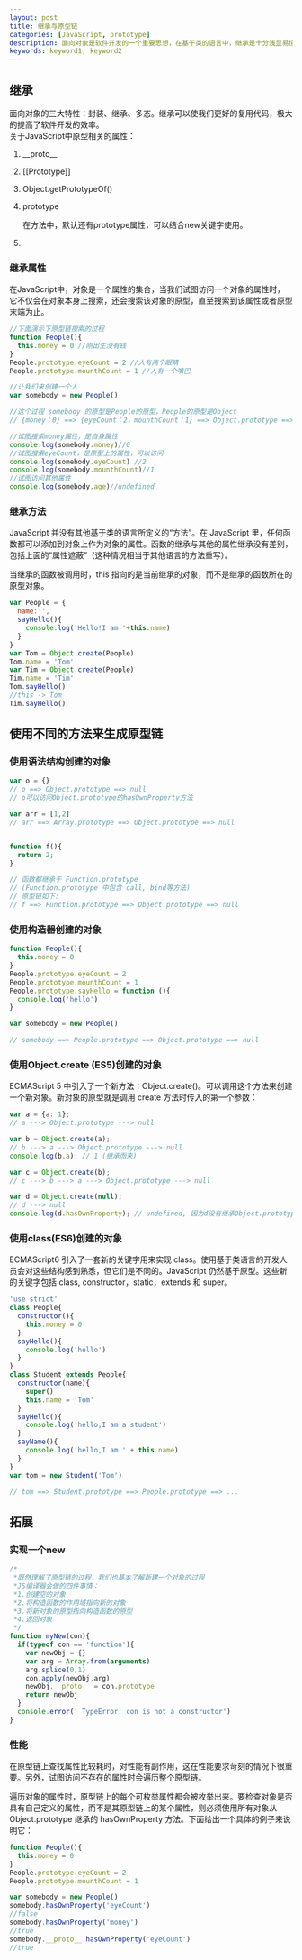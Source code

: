 ```yaml
---
layout: post
title: 继承与原型链
categories: [JavaScript, prototype]
description: 面向对象是软件开发的一个重要思想，在基于类的语言中，继承是十分浅显易懂的。本文将总结JavaScript中的一些原型链知识，并探讨如何基于原型实现继承。
keywords: keyword1, keyword2
---
```


## 继承
面向对象的三大特性：封装、继承、多态。继承可以使我们更好的复用代码，极大的提高了软件开发的效率。<br>
关于JavaScript中原型相关的属性：
1. \_\_proto\_\_  
2. [[Prototype]] 
3. Object.getPrototypeOf() 
4. prototype
   
    在方法中，默认还有prototype属性，可以结合new关键字使用。

5. 

### 继承属性
在JavaScript中，对象是一个属性的集合，当我们试图访问一个对象的属性时，它不仅会在对象本身上搜索，还会搜索该对象的原型，直至搜索到该属性或者原型末端为止。
```js
//下面演示下原型链搜索的过程
function People(){
  this.money = 0 //刚出生没有钱
}
People.prototype.eyeCount = 2 //人有两个眼睛
People.prototype.mounthCount = 1 //人有一个嘴巴

//让我们来创建一个人
var somebody = new People()

//这个过程 somebody 的原型是People的原型，People的原型是Object
// {money：0} ==> {eyeCount：2，mounthCount：1} ==> Object.prototype ==> null

//试图搜索money属性，是自身属性
console.log(somebody.money)//0
//试图搜索eyeCount，是原型上的属性，可以访问
console.log(somebody.eyeCount) //2
console.log(somebody.mounthCount)//1
//试图访问其他属性
console.log(somebody.age)//undefined
```

### 继承方法
JavaScript 并没有其他基于类的语言所定义的“方法”。在 JavaScript 里，任何函数都可以添加到对象上作为对象的属性。函数的继承与其他的属性继承没有差别，包括上面的“属性遮蔽”（这种情况相当于其他语言的方法重写）。

当继承的函数被调用时，this 指向的是当前继承的对象，而不是继承的函数所在的原型对象。

```js
var People = {
  name:'',
  sayHello(){
    console.log('Hello!I am '+this.name)
  }
}
var Tom = Object.create(People)
Tom.name = 'Tom'
var Tim = Object.create(People)
Tim.name = 'Tim'
Tom.sayHello()
//this -> Tom
Tim.sayHello()
```

## 使用不同的方法来生成原型链

### 使用语法结构创建的对象
```js
var o = {}
// o ==> Object.prototype ==> null
// o可以访问Object.prototype的hasOwnProperty方法

var arr = [1,2]
// arr ==> Array.prototype ==> Object.prototype ==> null


function f(){
  return 2;
}

// 函数都继承于 Function.prototype
// (Function.prototype 中包含 call, bind等方法)
// 原型链如下:
// f ==> Function.prototype ==> Object.prototype ==> null
```
### 使用构造器创建的对象
```js
function People(){
  this.money = 0 
}
People.prototype.eyeCount = 2 
People.prototype.mounthCount = 1
People.prototype.sayHello = function (){
  console.log('hello')
}

var somebody = new People()

// somebody ==> People.prototype ==> Object.prototype ==> null
```
### 使用Object.create (ES5)创建的对象
ECMAScript 5 中引入了一个新方法：Object.create()。可以调用这个方法来创建一个新对象。新对象的原型就是调用 create 方法时传入的第一个参数：
```js
var a = {a: 1}; 
// a ---> Object.prototype ---> null

var b = Object.create(a);
// b ---> a ---> Object.prototype ---> null
console.log(b.a); // 1 (继承而来)

var c = Object.create(b);
// c ---> b ---> a ---> Object.prototype ---> null

var d = Object.create(null);
// d ---> null
console.log(d.hasOwnProperty); // undefined, 因为d没有继承Object.prototype
```
### 使用class(ES6)创建的对象
ECMAScript6 引入了一套新的关键字用来实现 class。使用基于类语言的开发人员会对这些结构感到熟悉，但它们是不同的。JavaScript 仍然基于原型。这些新的关键字包括 class, constructor，static，extends 和 super。
```js
'use strict'
class People{
  constructor(){
    this.money = 0
  }
  sayHello(){
    console.log('hello')
  }
}
class Student extends People{
  constructor(name){
    super()
    this.name = 'Tom'
  }
  sayHello(){
    console.log('hello,I am a student')
  }
  sayName(){
    console.log('hello,I am ' + this.name)
  }
}
var tom = new Student('Tom')

// tom ==> Student.prototype ==> People.prototype ==> ...

```


## 拓展
### 实现一个new

```js
/*
 *既然理解了原型链的过程，我们也基本了解新建一个对象的过程
 *JS编译器会做的四件事情：
 *1.创建空的对象
 *2.将构造函数的作用域指向新的对象
 *3.将新对象的原型指向构造函数的原型
 *4.返回对象
 */
function myNew(con){
  if(typeof con == 'function'){
    var newObj = {}
    var arg = Array.from(arguments)
    arg.splice(0,1)
    con.apply(newObj,arg)
    newObj.__proto__ = con.prototype
    return newObj
  }
  console.error(' TypeError: con is not a constructor')
}

```


### 性能
在原型链上查找属性比较耗时，对性能有副作用，这在性能要求苛刻的情况下很重要。另外，试图访问不存在的属性时会遍历整个原型链。

遍历对象的属性时，原型链上的每个可枚举属性都会被枚举出来。要检查对象是否具有自己定义的属性，而不是其原型链上的某个属性，则必须使用所有对象从 Object.prototype 继承的 hasOwnProperty 方法。下面给出一个具体的例子来说明它：
```js
function People(){
  this.money = 0 
}
People.prototype.eyeCount = 2 
People.prototype.mounthCount = 1

var somebody = new People()
somebody.hasOwnProperty('eyeCount')
//false
somebody.hasOwnProperty('money')
//true
somebody.__proto__.hasOwnProperty('eyeCount')
//true
```